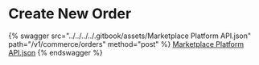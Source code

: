 # Create New Order



{% swagger src="../../../../.gitbook/assets/Marketplace Platform API.json" path="/v1/commerce/orders" method="post" %}
[Marketplace Platform API.json](<../../../../.gitbook/assets/Marketplace Platform API.json>)
{% endswagger %}
